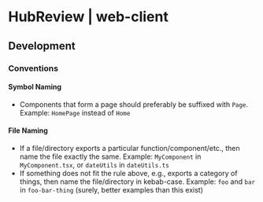 # HubReview | web-client

## Development

### Conventions

#### Symbol Naming

- Components that form a page should preferably be suffixed with `Page`.
  Example: `HomePage` instead of `Home`

#### File Naming

- If a file/directory exports a particular function/component/etc., then name the file exactly the same.
  Example: `MyComponent` in `MyComponent.tsx`, or `dateUtils` in `dateUtils.ts`
- If something does not fit the rule above, e.g., exports a category of things, then name the file/directory
  in kebab-case.
  Example: `foo` and `bar` in `foo-bar-thing` (surely, better examples than this exist)

